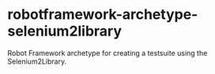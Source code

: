 robotframework-archetype-selenium2library
=========================================

Robot Framework archetype for creating a testsuite using the Selenium2Library.
